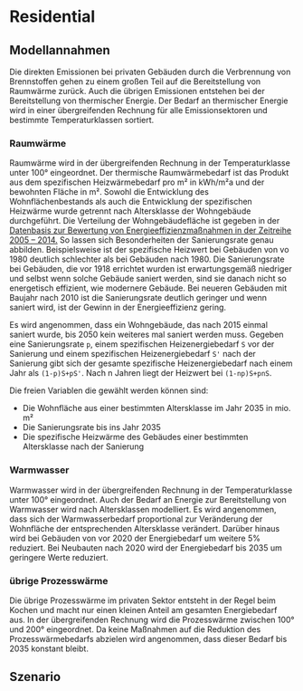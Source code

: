 # Residential

## Modellannahmen

Die direkten Emissionen bei privaten Gebäuden durch die Verbrennung von Brennstoffen gehen zu einem großen Teil auf die
Bereitstellung von Raumwärme zurück. Auch die übrigen Emissionen entstehen bei der Bereitstellung von thermischer Energie.
Der Bedarf an thermischer Energie wird in einer übergreifenden Rechnung für alle Emissionsektoren und bestimmte Temperaturklassen 
sortiert.

### Raumwärme
Raumwärme wird in der übergreifenden Rechnung in der Temperaturklasse unter 100° eingeordnet. Der thermische Raumwärmebedarf ist das Produkt aus dem spezifischen Heizwärmebedarf pro m² in kWh/m²a und der
bewohnten Fläche in m². Sowohl die Entwicklung des Wohnflächenbestands als auch die Entwicklung der
spezifischen Heizwärme wurde getrennt nach Altersklasse der Wohngebäude durchgeführt. Die Verteilung der 
Wohngebäudefläche ist gegeben in der [Datenbasis zur Bewertung von Energieeffizienzmaßnahmen in der 
Zeitreihe 2005 – 2014.](https://www.umweltbundesamt.de/sites/default/files/medien/1968/publikationen/2017-01-09_cc_01-2017_endbericht-datenbasis-energieeffizienz.pdf)
So lassen sich Besonderheiten der Sanierungsrate genau abbilden. Beispielsweise ist der spezifische Heizwert bei 
Gebäuden von vo 1980 deutlich schlechter als bei Gebäuden nach 1980. Die Sanierungsrate bei Gebäuden, die vor
1918 errichtet wurden ist erwartungsgemäß niedriger und selbst wenn solche Gebäude saniert werden, sind sie 
danach nicht so energetisch effizient, wie modernere Gebäude. Bei neueren Gebäuden mit Baujahr nach
2010 ist die Sanierungsrate deutlich geringer und wenn saniert wird, ist der Gewinn in der Energieeffizienz gering.

Es wird angenommen, dass ein Wohngebäude, das nach 2015 einmal saniert wurde, bis 2050 kein weiteres mal 
saniert werden muss. Gegeben eine Sanierungsrate `p`, einem spezifischen Heizenergiebedarf `S` vor der Sanierung und 
einem spezifischen Heizenergiebedarf `S'` nach der Sanierung gibt sich der gesamte spezifische Heizenergiebedarf nach 
einem Jahr als `(1-p)S+pS'`. Nach n Jahren liegt der Heizwert bei `(1-np)S+pnS`.

Die freien Variablen die gewählt werden können sind:
* Die Wohnfläche aus einer bestimmten Altersklasse im Jahr 2035 in mio. m²
* Die Sanierungsrate bis ins Jahr 2035
* Die spezifische Heizwärme des Gebäudes einer bestimmten Altersklasse nach der Sanierung

### Warmwasser
Warmwasser wird in der übergreifenden Rechnung in der Temperaturklasse unter 100° eingeordnet. Auch der Bedarf an Energie zur Bereitstellung von Warmwasser wird nach Altersklassen modelliert. Es wird angenommen, dass
sich der Warmwasserbedarf proportional zur Veränderung der Wohnfläche der entsprechenden Altersklasse verändert. 
Darüber hinaus wird bei Gebäuden von vor 2020 der Energiebedarf um weitere 5% reduziert. Bei Neubauten nach 2020
wird der Energiebedarf bis 2035 um geringere Werte reduziert. 

### übrige Prozesswärme
Die übrige Prozesswärme im privaten Sektor entsteht in der Regel beim Kochen und macht nur einen kleinen Anteil am gesamten Energiebedarf aus.
In der übergreifenden Rechnung wird die Prozesswärme zwischen 100° und 200° eingeordnet. Da keine Maßnahmen auf die Reduktion 
des Prozesswärmebedarfs abzielen wird angenommen, dass dieser Bedarf bis 2035 konstant bleibt. 

## Szenario